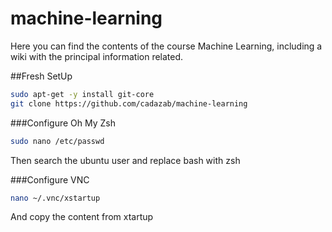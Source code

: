 # machine-learning

Here you can find the contents of the course Machine Learning, including a wiki with the principal information related.

##Fresh SetUp

```bash
sudo apt-get -y install git-core
git clone https://github.com/cadazab/machine-learning
```

###Configure Oh My Zsh
```bash
sudo nano /etc/passwd
```
Then search the ubuntu user and replace bash with zsh

###Configure VNC
```bash
nano ~/.vnc/xstartup
```
And copy the content from xtartup

